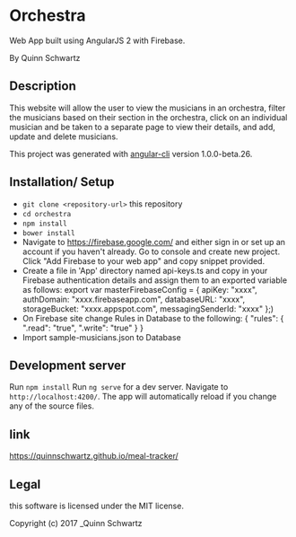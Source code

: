 # Orchestra

Web App built using AngularJS 2 with Firebase.

By Quinn Schwartz

## Description

This website will allow the user to view the musicians in an orchestra, filter the musicians based on their section in the orchestra, click on an individual musician and be taken to a separate page to view their details, and add, update and delete musicians.

This project was generated with [angular-cli](https://github.com/angular/angular-cli) version 1.0.0-beta.26.

## Installation/ Setup

* `git clone <repository-url>` this repository
* `cd orchestra`
* `npm install`
* `bower install`
*  Navigate to https://firebase.google.com/ and either sign in or set up an account if you haven't already.  Go to console and create new project.  Click "Add Firebase to your web app" and copy snippet provided.  
* Create a file in 'App' directory named api-keys.ts and copy in your Firebase authentication details and assign them to an exported variable as follows:
  export var masterFirebaseConfig = {
    apiKey: "xxxx",
    authDomain: "xxxx.firebaseapp.com",
    databaseURL: "xxxx",
    storageBucket: "xxxx.appspot.com",
    messagingSenderId: "xxxx"
  };)
* On Firebase site change Rules in Database to the following:
  {
    "rules": {
      ".read": "true",
      ".write": "true"
    }
  }
* Import sample-musicians.json to Database

## Development server
Run `npm install` 
Run `ng serve` for a dev server. Navigate to `http://localhost:4200/`. The app will automatically reload if you change any of the source files.

## link

https://quinnschwartz.github.io/meal-tracker/

## Legal  

this software is licensed under the MIT license.

Copyright (c) 2017 _Quinn Schwartz
